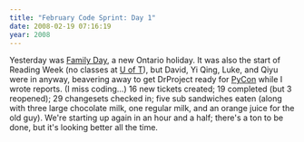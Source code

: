 ```yaml
---
title: "February Code Sprint: Day 1"
date: 2008-02-19 07:16:19
year: 2008
---
```

Yesterday was <a href="http://en.wikipedia.org/wiki/Family_Day">Family Day</a>, a new Ontario holiday.  It was also the start of Reading Week (no classes at <a href="http://www.utoronto.ca">U of T</a>), but David, Yi Qing, Luke, and Qiyu were in anyway, beavering away to get DrProject ready for <a href="http://us.pycon.org/2008/about/">PyCon</a> while I wrote reports.  (I miss coding…)  16 new tickets created; 19 completed (but 3 reopened); 29 changesets checked in; five sub sandwiches eaten (along with three large chocolate milk, one regular milk, and an orange juice for the old guy).  We're starting up again in an hour and a half; there's a ton to be done, but it's looking better all the time.

